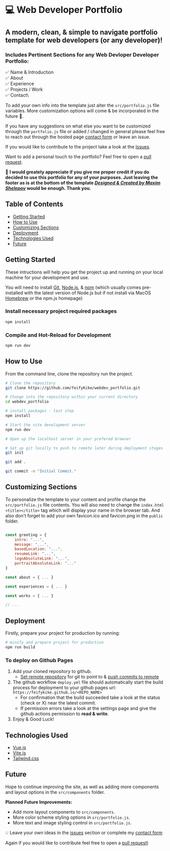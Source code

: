 # 💻 Web Developer Portfolio

## A modern, clean, & simple to navigate portfolio template for web developers (or any developer)!

### Includes Pertinent Sections for any Web Devloper Developer Portfolio:
✅ Name & Introduction\
✅ About\
✅ Experience\
✅ Projects / Work\
✅ Contact\

To add your own info into the template just alter the `src/portfolio.js` file variables. More customization options will come & be incorporated in the future 🔮.

If you have any suggestions on what else you want to be customized through the `portfolio.js` file or added / changed in general please feel free to reach out through the hosted page [contact form](https://forms.gle/vhWrKD32i1d2MSZGA) or leave an issue.

If you would like to contribute to the project take a look at the [Issues](https://github.com/feifyKike/webdev_portfolio/issues).

Want to add a personal touch to the portfolio? Feel free to open a [pull request](https://github.com/feifyKike/webdev_portfolio/pulls).

🙏 **I would greately appreciate if you give me proper credit if you do decided to use this portfolio for any of your purposes. Just leaving the footer as is at the bottom of the template <u>*Designed & Created by Maxim Shelepov*</u> would be enough. Thank you.**

## Table of Contents
- [Getting Started](#getting-started)
- [How to Use](#how-to-use)
- [Customizing Sections](#customizing-sections)
- [Deployment](#deployment)
- [Technologies Used](#technologies-used)
- [Future](#future)

## Getting Started

These intructions will help you get the project up and running on your local machine for your development and use.

You will need to install [Git](https://github.com/git-guides/install-git), [Node.js](https://github.com/git-guides/install-git), & [npm](https://www.npmjs.com/package/npm) (which usually comes pre-installed with the latest version of Node.js but if not install via MacOS [Homebrew](https://formulae.brew.sh/formula/node#default) or the npm.js homepage)

### Install necessary project required packages

```sh
npm install
```

### Compile and Hot-Reload for Development

```sh
npm run dev
```

## How to Use

From the command line, clone the repository run the project.
```sh
# Clone the repository
git clone https://github.com/feifyKike/webdev_portfolio.git

# Change into the repository within your current directory
cd webdev_portfolio

# install packages - last step
npm install

# Start the vite development server
npm run dev

# Open up the localhost server in your prefered browser

# Set up git locally to push to remote later during deployment stages
git init

git add .

git commit -m "Initial Commit."

```

## Customizing Sections

To personalize the template to your content and profile change the `src/portfolio.js` file contents. You will also need to change the `index.html` `<title></title>` tag which will display your name in the browser tab. And also don't forget to add your own favicon.ico and favicon.png in the `public` folder.

```javascript

const greeting = {
    intro: "...",
    message: "...",
    basedLocation: "...",
    resumeLink: "...",
    logoAbsoluteLink: "...",
    portraitAbsoluteLink: "..."
}

const about = { ... }

const experiences = { ... }

const works = { ... }

// ...

```

## Deployment

Firstly, prepare your project for production by running:

```sh
# minify and prepare project for production
npm run build

```

### To deploy on Github Pages
1. Add your cloned repository to github.
    - [Set remote repository](https://docs.github.com/en/get-started/using-git/pushing-commits-to-a-remote-repository#remotes-and-forks) for git to point to & [push commits to remote](https://docs.github.com/en/get-started/using-git/pushing-commits-to-a-remote-repository#about-git-push)
2. The github workflow `deploy.yml` file should automatically start the build process for deployment to your github pages url: `https://feifykike.github.io/<REPO_NAME>`
    - For confirmation that the build succeeded take a look at the status (check or X) near the latest commit.
    - If permission errors take a look at the settings page and give the github actions permission to **read & write**.
3. Enjoy & Good Luck!

## Technologies Used
- [Vue.js](https://vuejs.org)
- [Vite.js](https://vitejs.dev)
- [Tailwind.css](https://tailwindcss.com)

## Future
Hope to continue improving the site, as well as adding more components and layout options in the `src/components` folder.

**Planned Future Improvements:**
- Add more layout components to `src/components`.
- More color scheme styling options in `src/portfolio.js`.
- More text and image styling control in `src/portfolio.js`.

💡 Leave your own ideas in the [issues](https://github.com/feifyKike/webdev_portfolio/issues) section or complete my [contact form](https://forms.gle/vhWrKD32i1d2MSZGA)

Again if you would like to contribute feel free to open a [pull request](https://github.com/feifyKike/webdev_portfolio/pulls))